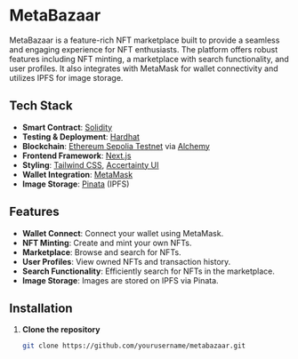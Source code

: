 
# MetaBazaar

MetaBazaar is a feature-rich NFT marketplace built to provide a seamless and engaging experience for NFT enthusiasts. The platform offers robust features including NFT minting, a marketplace with search functionality, and user profiles. It also integrates with MetaMask for wallet connectivity and utilizes IPFS for image storage.

## Tech Stack

- **Smart Contract**: [Solidity](https://soliditylang.org/)
- **Testing & Deployment**: [Hardhat](https://hardhat.org/)
- **Blockchain**: [Ethereum Sepolia Testnet](https://sepolia.io/) via [Alchemy](https://www.alchemy.com/)
- **Frontend Framework**: [Next.js](https://nextjs.org/)
- **Styling**: [Tailwind CSS](https://tailwindcss.com/), [Accertainty UI](https://accertainty.com/)
- **Wallet Integration**: [MetaMask](https://metamask.io/)
- **Image Storage**: [Pinata](https://pinata.cloud/) (IPFS)

## Features

- **Wallet Connect**: Connect your wallet using MetaMask.
- **NFT Minting**: Create and mint your own NFTs.
- **Marketplace**: Browse and search for NFTs. 
- **User Profiles**: View owned NFTs and transaction history.
- **Search Functionality**: Efficiently search for NFTs in the marketplace.
- **Image Storage**: Images are stored on IPFS via Pinata.

## Installation

1. **Clone the repository**
   ```bash
   git clone https://github.com/yourusername/metabazaar.git
 
